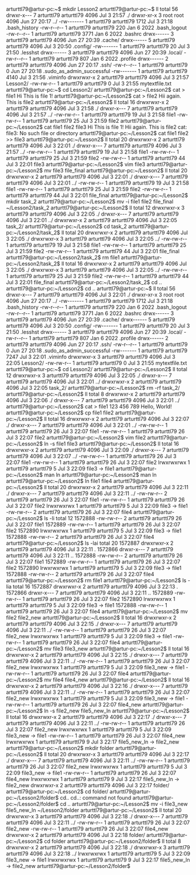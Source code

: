 arturttl79@artur-pc:~$ mkdir Lesson2
arturttl79@artur-pc:~$ ll
total 56
drwxr-x--- 7 arturttl79 arturttl79 4096 Jul  3 21:57 ./
drwxr-xr-x 3 root       root       4096 Jun 27 20:17 ../
-rw------- 1 arturttl79 arturttl79 1712 Jul  3 21:18 .bash_history
-rw-r--r-- 1 arturttl79 arturttl79  220 Jan  6  2022 .bash_logout
-rw-r--r-- 1 arturttl79 arturttl79 3771 Jan  6  2022 .bashrc
drwx------ 3 arturttl79 arturttl79 4096 Jun 27 20:39 .cache/
drwx------ 5 arturttl79 arturttl79 4096 Jul  3 20:50 .config/
-rw------- 1 arturttl79 arturttl79   20 Jul  3 21:50 .lesshst
drwx------ 3 arturttl79 arturttl79 4096 Jun 27 20:39 .local/
-rw-r--r-- 1 arturttl79 arturttl79  807 Jan  6  2022 .profile
drwx------ 2 arturttl79 arturttl79 4096 Jun 27 20:17 .ssh/
-rw-r--r-- 1 arturttl79 arturttl79    0 Jun 27 20:18 .sudo_as_admin_successful
-rw------- 1 arturttl79 arturttl79 4140 Jul  3 21:56 .viminfo
drwxrwxr-x 2 arturttl79 arturttl79 4096 Jul  3 21:57 Lesson2/
-rw-rw-r-- 1 arturttl79 arturttl79    0 Jul  3 21:55 mytextfile.txt
arturttl79@artur-pc:~$ cd Lesson2/
arturttl79@artur-pc:~/Lesson2$ cat > file1
Hi
This is file 1!
arturttl79@artur-pc:~/Lesson2$ cat > file2
Hii again. This is file2
arturttl79@artur-pc:~/Lesson2$ ll
total 16
drwxrwxr-x 2 arturttl79 arturttl79 4096 Jul  3 21:58 ./
drwxr-x--- 7 arturttl79 arturttl79 4096 Jul  3 21:57 ../
-rw-rw-r-- 1 arturttl79 arturttl79   19 Jul  3 21:58 file1
-rw-rw-r-- 1 arturttl79 arturttl79   25 Jul  3 21:59 file2
arturttl79@artur-pc:~/Lesson2$ cat file1 file2 file3
Hi
This is file 1!
Hii again. This is file2
cat: file3: No such file or directory
arturttl79@artur-pc:~/Lesson2$ cat file1 file2 >> file3
arturttl79@artur-pc:~/Lesson2$ ll
total 20
drwxrwxr-x 2 arturttl79 arturttl79 4096 Jul  3 22:01 ./
drwxr-x--- 7 arturttl79 arturttl79 4096 Jul  3 21:57 ../
-rw-rw-r-- 1 arturttl79 arturttl79   19 Jul  3 21:58 file1
-rw-rw-r-- 1 arturttl79 arturttl79   25 Jul  3 21:59 file2
-rw-rw-r-- 1 arturttl79 arturttl79   44 Jul  3 22:01 file3
arturttl79@artur-pc:~/Lesson2$ vim file3
arturttl79@artur-pc:~/Lesson2$ mv file3 file_final
arturttl79@artur-pc:~/Lesson2$ ll
total 20
drwxrwxr-x 2 arturttl79 arturttl79 4096 Jul  3 22:01 ./
drwxr-x--- 7 arturttl79 arturttl79 4096 Jul  3 22:01 ../
-rw-rw-r-- 1 arturttl79 arturttl79   19 Jul  3 21:58 file1
-rw-rw-r-- 1 arturttl79 arturttl79   25 Jul  3 21:59 file2
-rw-rw-r-- 1 arturttl79 arturttl79   44 Jul  3 22:01 file_final
arturttl79@artur-pc:~/Lesson2$ mkdir task_2
arturttl79@artur-pc:~/Lesson2$ mv -i file1 file2 file_final ~/Lesson2/task_2
arturttl79@artur-pc:~/Lesson2$ ll
total 12
drwxrwxr-x 3 arturttl79 arturttl79 4096 Jul  3 22:05 ./
drwxr-x--- 7 arturttl79 arturttl79 4096 Jul  3 22:01 ../
drwxrwxr-x 2 arturttl79 arturttl79 4096 Jul  3 22:05 task_2/
arturttl79@artur-pc:~/Lesson2$ cd task_2
arturttl79@artur-pc:~/Lesson2/task_2$ ll
total 20
drwxrwxr-x 2 arturttl79 arturttl79 4096 Jul  3 22:05 ./
drwxrwxr-x 3 arturttl79 arturttl79 4096 Jul  3 22:05 ../
-rw-rw-r-- 1 arturttl79 arturttl79   19 Jul  3 21:58 file1
-rw-rw-r-- 1 arturttl79 arturttl79   25 Jul  3 21:59 file2
-rw-rw-r-- 1 arturttl79 arturttl79   44 Jul  3 22:01 file_final
arturttl79@artur-pc:~/Lesson2/task_2$ rm file1
arturttl79@artur-pc:~/Lesson2/task_2$ ll
total 16
drwxrwxr-x 2 arturttl79 arturttl79 4096 Jul  3 22:05 ./
drwxrwxr-x 3 arturttl79 arturttl79 4096 Jul  3 22:05 ../
-rw-rw-r-- 1 arturttl79 arturttl79   25 Jul  3 21:59 file2
-rw-rw-r-- 1 arturttl79 arturttl79   44 Jul  3 22:01 file_final
arturttl79@artur-pc:~/Lesson2/task_2$ cd ..
arturttl79@artur-pc:~/Lesson2$ cd ..
arturttl79@artur-pc:~$ ll
total 56
drwxr-x--- 7 arturttl79 arturttl79 4096 Jul  3 22:01 ./
drwxr-xr-x 3 root       root       4096 Jun 27 20:17 ../
-rw------- 1 arturttl79 arturttl79 1712 Jul  3 21:18 .bash_history
-rw-r--r-- 1 arturttl79 arturttl79  220 Jan  6  2022 .bash_logout
-rw-r--r-- 1 arturttl79 arturttl79 3771 Jan  6  2022 .bashrc
drwx------ 3 arturttl79 arturttl79 4096 Jun 27 20:39 .cache/
drwx------ 5 arturttl79 arturttl79 4096 Jul  3 20:50 .config/
-rw------- 1 arturttl79 arturttl79   20 Jul  3 21:50 .lesshst
drwx------ 3 arturttl79 arturttl79 4096 Jun 27 20:39 .local/
-rw-r--r-- 1 arturttl79 arturttl79  807 Jan  6  2022 .profile
drwx------ 2 arturttl79 arturttl79 4096 Jun 27 20:17 .ssh/
-rw-r--r-- 1 arturttl79 arturttl79    0 Jun 27 20:18 .sudo_as_admin_successful
-rw------- 1 arturttl79 arturttl79 7247 Jul  3 22:01 .viminfo
drwxrwxr-x 3 arturttl79 arturttl79 4096 Jul  3 22:05 Lesson2/
-rw-rw-r-- 1 arturttl79 arturttl79    0 Jul  3 21:55 mytextfile.txt
arturttl79@artur-pc:~$ cd Lesson2/
arturttl79@artur-pc:~/Lesson2$ ll
total 12
drwxrwxr-x 3 arturttl79 arturttl79 4096 Jul  3 22:05 ./
drwxr-x--- 7 arturttl79 arturttl79 4096 Jul  3 22:01 ../
drwxrwxr-x 2 arturttl79 arturttl79 4096 Jul  3 22:05 task_2/
arturttl79@artur-pc:~/Lesson2$ rm -rf task_2/
arturttl79@artur-pc:~/Lesson2$ ll
total 8
drwxrwxr-x 2 arturttl79 arturttl79 4096 Jul  3 22:06 ./
drwxr-x--- 7 arturttl79 arturttl79 4096 Jul  3 22:01 ../
arturttl79@artur-pc:~/Lesson2$ cat > file1
123
456
789
Hello, World!
arturttl79@artur-pc:~/Lesson2$ cp file1 file2
arturttl79@artur-pc:~/Lesson2$ ll
total 16
drwxrwxr-x 2 arturttl79 arturttl79 4096 Jul  3 22:07 ./
drwxr-x--- 7 arturttl79 arturttl79 4096 Jul  3 22:01 ../
-rw-rw-r-- 1 arturttl79 arturttl79   26 Jul  3 22:07 file1
-rw-rw-r-- 1 arturttl79 arturttl79   26 Jul  3 22:07 file2
arturttl79@artur-pc:~/Lesson2$ vim file2
arturttl79@artur-pc:~/Lesson2$ ln -s file1 file3
arturttl79@artur-pc:~/Lesson2$ ll
total 16
drwxrwxr-x 2 arturttl79 arturttl79 4096 Jul  3 22:09 ./
drwxr-x--- 7 arturttl79 arturttl79 4096 Jul  3 22:07 ../
-rw-rw-r-- 1 arturttl79 arturttl79   26 Jul  3 22:07 file1
-rw-rw-r-- 1 arturttl79 arturttl79   26 Jul  3 22:07 file2
lrwxrwxrwx 1 arturttl79 arturttl79    5 Jul  3 22:09 file3 -> file1
arturttl79@artur-pc:~/Lesson2$ man ln
arturttl79@artur-pc:~/Lesson2$ man ln
arturttl79@artur-pc:~/Lesson2$ ln file1 file4
arturttl79@artur-pc:~/Lesson2$ ll
total 20
drwxrwxr-x 2 arturttl79 arturttl79 4096 Jul  3 22:11 ./
drwxr-x--- 7 arturttl79 arturttl79 4096 Jul  3 22:11 ../
-rw-rw-r-- 2 arturttl79 arturttl79   26 Jul  3 22:07 file1
-rw-rw-r-- 1 arturttl79 arturttl79   26 Jul  3 22:07 file2
lrwxrwxrwx 1 arturttl79 arturttl79    5 Jul  3 22:09 file3 -> file1
-rw-rw-r-- 2 arturttl79 arturttl79   26 Jul  3 22:07 file4
arturttl79@artur-pc:~/Lesson2$ ls -li
total 12
1572888 -rw-rw-r-- 2 arturttl79 arturttl79 26 Jul  3 22:07 file1
1572889 -rw-rw-r-- 1 arturttl79 arturttl79 26 Jul  3 22:07 file2
1572890 lrwxrwxrwx 1 arturttl79 arturttl79  5 Jul  3 22:09 file3 -> file1
1572888 -rw-rw-r-- 2 arturttl79 arturttl79 26 Jul  3 22:07 file4
arturttl79@artur-pc:~/Lesson2$ ls -lai
total 20
1572887 drwxrwxr-x 2 arturttl79 arturttl79 4096 Jul  3 22:11 .
1572866 drwxr-x--- 7 arturttl79 arturttl79 4096 Jul  3 22:11 ..
1572888 -rw-rw-r-- 2 arturttl79 arturttl79   26 Jul  3 22:07 file1
1572889 -rw-rw-r-- 1 arturttl79 arturttl79   26 Jul  3 22:07 file2
1572890 lrwxrwxrwx 1 arturttl79 arturttl79    5 Jul  3 22:09 file3 -> file1
1572888 -rw-rw-r-- 2 arturttl79 arturttl79   26 Jul  3 22:07 file4
arturttl79@artur-pc:~/Lesson2$ rm file1
arturttl79@artur-pc:~/Lesson2$ ls -lia
total 16
1572887 drwxrwxr-x 2 arturttl79 arturttl79 4096 Jul  3 22:13 .
1572866 drwxr-x--- 7 arturttl79 arturttl79 4096 Jul  3 22:11 ..
1572889 -rw-rw-r-- 1 arturttl79 arturttl79   26 Jul  3 22:07 file2
1572890 lrwxrwxrwx 1 arturttl79 arturttl79    5 Jul  3 22:09 file3 -> file1
1572888 -rw-rw-r-- 1 arturttl79 arturttl79   26 Jul  3 22:07 file4
arturttl79@artur-pc:~/Lesson2$ mv file2 file2_new
arturttl79@artur-pc:~/Lesson2$ ll
total 16
drwxrwxr-x 2 arturttl79 arturttl79 4096 Jul  3 22:15 ./
drwxr-x--- 7 arturttl79 arturttl79 4096 Jul  3 22:11 ../
-rw-rw-r-- 1 arturttl79 arturttl79   26 Jul  3 22:07 file2_new
lrwxrwxrwx 1 arturttl79 arturttl79    5 Jul  3 22:09 file3 -> file1
-rw-rw-r-- 1 arturttl79 arturttl79   26 Jul  3 22:07 file4
arturttl79@artur-pc:~/Lesson2$ mv file3 file3_new
arturttl79@artur-pc:~/Lesson2$ ll
total 16
drwxrwxr-x 2 arturttl79 arturttl79 4096 Jul  3 22:15 ./
drwxr-x--- 7 arturttl79 arturttl79 4096 Jul  3 22:11 ../
-rw-rw-r-- 1 arturttl79 arturttl79   26 Jul  3 22:07 file2_new
lrwxrwxrwx 1 arturttl79 arturttl79    5 Jul  3 22:09 file3_new -> file1
-rw-rw-r-- 1 arturttl79 arturttl79   26 Jul  3 22:07 file4
arturttl79@artur-pc:~/Lesson2$ mv file4 file4_new
arturttl79@artur-pc:~/Lesson2$ ll
total 16
drwxrwxr-x 2 arturttl79 arturttl79 4096 Jul  3 22:16 ./
drwxr-x--- 7 arturttl79 arturttl79 4096 Jul  3 22:11 ../
-rw-rw-r-- 1 arturttl79 arturttl79   26 Jul  3 22:07 file2_new
lrwxrwxrwx 1 arturttl79 arturttl79    5 Jul  3 22:09 file3_new -> file1
-rw-rw-r-- 1 arturttl79 arturttl79   26 Jul  3 22:07 file4_new
arturttl79@artur-pc:~/Lesson2$ ln -s file2_new file5_new_ln
arturttl79@artur-pc:~/Lesson2$ ll
total 16
drwxrwxr-x 2 arturttl79 arturttl79 4096 Jul  3 22:17 ./
drwxr-x--- 7 arturttl79 arturttl79 4096 Jul  3 22:11 ../
-rw-rw-r-- 1 arturttl79 arturttl79   26 Jul  3 22:07 file2_new
lrwxrwxrwx 1 arturttl79 arturttl79    5 Jul  3 22:09 file3_new -> file1
-rw-rw-r-- 1 arturttl79 arturttl79   26 Jul  3 22:07 file4_new
lrwxrwxrwx 1 arturttl79 arturttl79    9 Jul  3 22:17 file5_new_ln -> file2_new
arturttl79@artur-pc:~/Lesson2$ mkdir folder
arturttl79@artur-pc:~/Lesson2$ ll
total 20
drwxrwxr-x 3 arturttl79 arturttl79 4096 Jul  3 22:17 ./
drwxr-x--- 7 arturttl79 arturttl79 4096 Jul  3 22:11 ../
-rw-rw-r-- 1 arturttl79 arturttl79   26 Jul  3 22:07 file2_new
lrwxrwxrwx 1 arturttl79 arturttl79    5 Jul  3 22:09 file3_new -> file1
-rw-rw-r-- 1 arturttl79 arturttl79   26 Jul  3 22:07 file4_new
lrwxrwxrwx 1 arturttl79 arturttl79    9 Jul  3 22:17 file5_new_ln -> file2_new
drwxrwxr-x 2 arturttl79 arturttl79 4096 Jul  3 22:17 folder/
arturttl79@artur-pc:~/Lesson2$ cd folder/
arturttl79@artur-pc:~/Lesson2/folder$ cd..
cd..: command not found
arturttl79@artur-pc:~/Lesson2/folder$ cd ..
arturttl79@artur-pc:~/Lesson2$ mv -i file3_new file5_new_ln ~/Lesson2/folder
arturttl79@artur-pc:~/Lesson2$ ll
total 20
drwxrwxr-x 3 arturttl79 arturttl79 4096 Jul  3 22:18 ./
drwxr-x--- 7 arturttl79 arturttl79 4096 Jul  3 22:11 ../
-rw-rw-r-- 1 arturttl79 arturttl79   26 Jul  3 22:07 file2_new
-rw-rw-r-- 1 arturttl79 arturttl79   26 Jul  3 22:07 file4_new
drwxrwxr-x 2 arturttl79 arturttl79 4096 Jul  3 22:18 folder/
arturttl79@artur-pc:~/Lesson2$ cd folder
arturttl79@artur-pc:~/Lesson2/folder$ ll
total 8
drwxrwxr-x 2 arturttl79 arturttl79 4096 Jul  3 22:18 ./
drwxrwxr-x 3 arturttl79 arturttl79 4096 Jul  3 22:18 ../
lrwxrwxrwx 1 arturttl79 arturttl79    5 Jul  3 22:09 file3_new -> file1
lrwxrwxrwx 1 arturttl79 arturttl79    9 Jul  3 22:17 file5_new_ln -> file2_new
arturttl79@artur-pc:~/Lesson2/folder$
